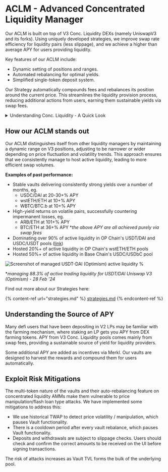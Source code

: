 # ACLM - Advanced Concentrated Liquidity Manager

Our ACLM is built on top of V3 Conc. Liquidity DEXs (namely UniswapV3 and its forks). Using uniquely developed strategies, we improve swap rate efficiency for liquidity pairs (less slippage), and we achieve a higher than average APY for users providing liquidity.

Key features of our ACLM include:

* Dynamic setting of positions and ranges.
* Automated rebalancing for optimal yields.
* Simplified single-token deposit system.

Our Strategy automatically compounds fees and rebalances its position around the current price. This streamlines the liquidity provision process, reducing additional actions from users, earning them sustainable yields via swap fees.

<details>

<summary>Understanding Conc. Liquidity - A Quick Look</summary>

How conc. liquidity works is by letting users be strategic about their liquidity provisioning. Instead of spreading your assets across the entire price range, you can choose a specific price zone to focus on. This allows you to earn higher fees on trades that happen within your chosen zone.

**Caveat:** While concentrated liquidity offers much higher APY when trades happen in your set range, it also comes with trade-offs. Once trades move outside your chosen price zone, there will be zero fees rewarded, and extreme price movements can lead to imbalanced positions and impermanent losses that are much higher than V2 LPs.

A detailed understanding of V3 Concentrated Liquidity can be found [here](https://docs.uniswap.org/concepts/protocol/concentrated-liquidity) in Uniswap docs.

</details>

## How our ACLM stands out

Our ACLM distinguishes itself from other liquidity managers by maintaining a dynamic range on V3 positions, adjusting to be narrower or wider depending on price fluctuation and volatility trends. This approach ensures that we consistently manage to host active liquidity, leading to more efficient swap volumes.

**Examples of past performance:**

* Stable vaults delivering consistently strong yields over a number of months, eg.
  * USDC/DAI at 20-30+% APY
  * wstETH/ETH at 10+% APY
  * WBTC/BTC.b at 10+% APY
* High-yield returns on volatile pairs, successfully countering impermanent losses, eg.
  * ARB/ETH at 101+% APY
  * BTC/ETH at 36+% APY \*_the above APY are all achieved purely via swap fees_
* Dominating over 90% of active liquidity in OP Chain's USDT/DAI and USDC/USDT pools ([link](https://app.acryptos.com/u3i/pools/10/0xF1F199342687A7d78bCC16fce79fa2665EF870E1/?a=0x9F0d1DB674488eaF2DE5fd722176CD751803fEf5))
* Hosted 20%+ of active liquidity in OP Chain's wstETH/ETH pools
* Hosted 50%+ of active liquidity in Base Chain's USDC/USDbC pool

![Screenshot of managed USDT-DAI (Optimism) active liquidity %](https://raw.githubusercontent.com/acryptos/docs.acryptos.com/master/images/u3i%20-%20Optimism%20USDT-DAI.jpg)

\*_managing 88.3% of active trading liquidity for USDT/DAI Uniswap V3 (Optimism) - 28 Feb '24_

Find out more about our Strategies here:

{% content-ref url="strategies.md" %}
[strategies.md](strategies.md)
{% endcontent-ref %}

## Understanding the Source of APY

Many defi users that have been depositing in V2 LPs may be familiar with the farming mechanism, where staking an LP gets you APY from DEX farming tokens. APY from V3 Conc. Liquidity pools comes mainly from swap fees, providing a sustainable source of yield for liquidity providers.

Some additional APY are added as incentives via Merkl. Our vaults are designed to harvest the rewards and compound them for users automatically.

## Exploit Risk Mitigations

The multi-token nature of the vaults and their auto-rebalancing feature on concentrated liquidity AMMs make them vulnerable to price manipulation/flash loan type attacks. We have implemented some mitigations to address this:

* We use historical TWAP to detect price volatility / manipulation, which pauses Vault functionality.
* There is a cooldown period after every vault rebalance, which pauses Vault functionality.
* Deposits and withdrawals are subject to slippage checks. Users should check and confirm the correct amounts to be received on the UI before signing transactions.

The risk of attacks increases as Vault TVL forms the bulk of the underlying pool.
